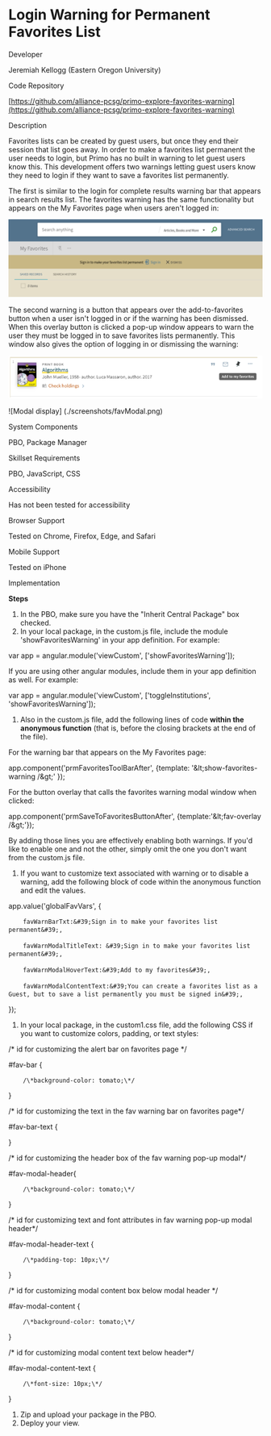 #
# Login Warning for Permanent Favorites List

Developer

Jeremiah Kellogg (Eastern Oregon University)

Code Repository

[https://github.com/alliance-pcsg/primo-explore-favorites-warning](https://github.com/alliance-pcsg/primo-explore-favorites-warning)

Description

Favorites lists can be created by guest users, but once they end their session that list goes away.  In order to make a favorites list permanent the user needs to login, but Primo has no built in warning to let guest users know this.  This development offers two warnings letting guest users know they need to login if they want to save a favorites list permanently.

The first is similar to the login for complete results warning bar that appears in search results list.  The favorites warning has the same functionality but appears on the My Favorites page when users aren&#39;t logged in:

![warning bar](./screenshots/FavBar.png)

The second warning is a button that appears over the add-to-favorites button when a user isn&#39;t logged in or if the warning has been dismissed.  When this overlay button is clicked a pop-up window appears to warn the user they must be logged in to save favorites lists permanently.  This window also gives the option of logging in or dismissing the warning:

![Brief record pin icon](./screenshots/pinHover.png)

![Modal display] (./screenshots/favModal.png)

System Components

PBO, Package Manager

Skillset Requirements

PBO, JavaScript, CSS

Accessibility

Has not been tested for accessibility

Browser Support

Tested on Chrome, Firefox, Edge, and Safari

Mobile Support

Tested on iPhone

Implementation

**Steps**

1. In the PBO, make sure you have the &quot;Inherit Central Package&quot; box checked.
2. In your local package, in the custom.js file, include the module &#39;showFavoritesWarning&#39; in your app definition. For example:

var app = angular.module(&#39;viewCustom&#39;, [&#39;showFavoritesWarning&#39;]);

If you are using other angular modules, include them in your app definition as well. For example:

var app = angular.module(&#39;viewCustom&#39;, [&#39;toggleInstitutions&#39;, &#39;showFavoritesWarning&#39;]);

1. Also in the custom.js file, add the following lines of code **within the anonymous function** (that is, before the closing brackets at the end of the file).

For the warning bar that appears on the My Favorites page:

app.component(&#39;prmFavoritesToolBarAfter&#39;, {template: &#39;\&lt;show-favorites-warning /\&gt;&#39; });

For the button overlay that calls the favorites warning modal window when clicked:

app.component(&#39;prmSaveToFavoritesButtonAfter&#39;, {template:&#39;\&lt;fav-overlay /\&gt;&#39;});

By adding those lines you are effectively enabling both warnings.  If you&#39;d like to enable one and not the other, simply omit the one you don&#39;t want from the custom.js file.

1. If you want to customize text associated with warning or to disable a warning, add the following block of code within the anonymous function and edit the values.

app.value(&#39;globalFavVars&#39;, {

        favWarnBarTxt:&#39;Sign in to make your favorites list permanent&#39;,

        favWarnModalTitleText: &#39;Sign in to make your favorites list permanent&#39;,

        favWarnModalHoverText:&#39;Add to my favorites&#39;,

        favWarnModalContentText:&#39;You can create a favorites list as a Guest, but to save a list permanently you must be signed in&#39;,

});

1. In your local package, in the custom1.css file, add the following CSS if you want to customize colors, padding, or text styles:

/\* id for customizing the alert bar on favorites page \*/

#fav-bar {

        /\*background-color: tomato;\*/

}

/\* id for customizing the text in the fav warning bar on favorites page\*/

#fav-bar-text {

}

/\* id for customizing the header box of the fav warning pop-up modal\*/

#fav-modal-header{

        /\*background-color: tomato;\*/

}

/\* id for customizing text and font attributes in fav warning pop-up modal header\*/

#fav-modal-header-text {

        /\*padding-top: 10px;\*/

}

/\* id for customizing modal content box below modal header \*/

#fav-modal-content {

        /\*background-color: tomato;\*/

}

/\* id for customizing modal content text below header\*/

#fav-modal-content-text {

        /\*font-size: 10px;\*/

}

1. Zip and upload your package in the PBO.
2. Deploy your view.
